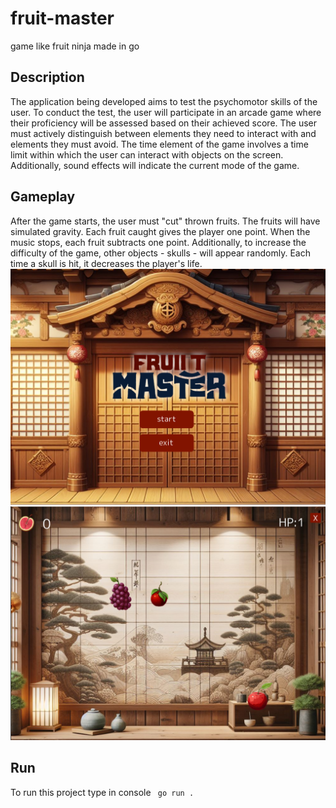# fruit-master
game like fruit ninja made in go

## Description
The application being developed aims to test the psychomotor skills of the user. To conduct the test, the user will participate in an arcade game where their proficiency will be assessed based on their achieved score. The user must actively distinguish between elements they need to interact with and elements they must avoid. The time element of the game involves a time limit within which the user can interact with objects on the screen. Additionally, sound effects will indicate the current mode of the game.

## Gameplay
After the game starts, the user must "cut" thrown fruits. The fruits will have simulated gravity. Each fruit caught gives the player one point. When the music stops, each fruit subtracts one point. Additionally, to increase the difficulty of the game, other objects - skulls - will appear randomly. Each time a skull is hit, it decreases the player's life.
![menu](https://github.com/agkittens/fruit-master/blob/main/examples/1.PNG?raw=true)
![game](https://github.com/agkittens/fruit-master/blob/main/examples/2.PNG?raw=true)

## Run
To run this project type in console
``` go run .```
